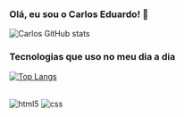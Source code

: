 ### Olá, eu sou o Carlos Eduardo! 👋

![Carlos GitHub stats](https://github-readme-stats.vercel.app/api?username=CarlosMRCT&show_icons=true&theme=dracula)

### Tecnologias que uso no meu dia a dia
[![Top Langs](https://github-readme-stats.vercel.app/api/top-langs/?username=CarlosMRCT)](https://github.com/CarlosMRCT/github-readme-stats)
<div style="display: inline_block"><br/>
  <img align="center" src="https://img.shields.io/badge/HTML5-E34F26?style=for-the-badge&logo=html5&logoColor=white" alt="html5"/>
  <img align="center" src="https://img.shields.io/badge/CSS3-1572B6?style=for-the-badge&logo=css3&logoColor=white" alt="css"/>
  <img align="center" src="https://img.shields.io/badge/java-%23ED8B00.svg?style=for-the-badge&logo=openjdk&logoColor=white" alt="Java/>
  </br>

  
</div></br>

Transformando a programação em algo além de uma profissão, tornando-a uma verdadeira paixão.

